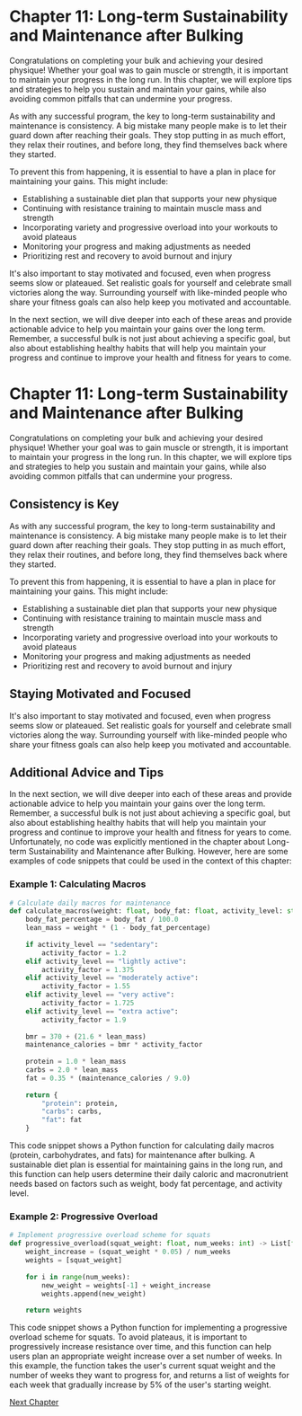 # Chapter 11: Long-term Sustainability and Maintenance after Bulking

Congratulations on completing your bulk and achieving your desired physique! Whether your goal was to gain muscle or strength, it is important to maintain your progress in the long run. In this chapter, we will explore tips and strategies to help you sustain and maintain your gains, while also avoiding common pitfalls that can undermine your progress.

As with any successful program, the key to long-term sustainability and maintenance is consistency. A big mistake many people make is to let their guard down after reaching their goals. They stop putting in as much effort, they relax their routines, and before long, they find themselves back where they started. 

To prevent this from happening, it is essential to have a plan in place for maintaining your gains. This might include:

- Establishing a sustainable diet plan that supports your new physique
- Continuing with resistance training to maintain muscle mass and strength
- Incorporating variety and progressive overload into your workouts to avoid plateaus
- Monitoring your progress and making adjustments as needed
- Prioritizing rest and recovery to avoid burnout and injury

It's also important to stay motivated and focused, even when progress seems slow or plateaued. Set realistic goals for yourself and celebrate small victories along the way. Surrounding yourself with like-minded people who share your fitness goals can also help keep you motivated and accountable.

In the next section, we will dive deeper into each of these areas and provide actionable advice to help you maintain your gains over the long term. Remember, a successful bulk is not just about achieving a specific goal, but also about establishing healthy habits that will help you maintain your progress and continue to improve your health and fitness for years to come.
# Chapter 11: Long-term Sustainability and Maintenance after Bulking

Congratulations on completing your bulk and achieving your desired physique! Whether your goal was to gain muscle or strength, it is important to maintain your progress in the long run. In this chapter, we will explore tips and strategies to help you sustain and maintain your gains, while also avoiding common pitfalls that can undermine your progress.

## Consistency is Key

As with any successful program, the key to long-term sustainability and maintenance is consistency. A big mistake many people make is to let their guard down after reaching their goals. They stop putting in as much effort, they relax their routines, and before long, they find themselves back where they started. 

To prevent this from happening, it is essential to have a plan in place for maintaining your gains. This might include:

- Establishing a sustainable diet plan that supports your new physique
- Continuing with resistance training to maintain muscle mass and strength
- Incorporating variety and progressive overload into your workouts to avoid plateaus
- Monitoring your progress and making adjustments as needed
- Prioritizing rest and recovery to avoid burnout and injury

## Staying Motivated and Focused

It's also important to stay motivated and focused, even when progress seems slow or plateaued. Set realistic goals for yourself and celebrate small victories along the way. Surrounding yourself with like-minded people who share your fitness goals can also help keep you motivated and accountable.

## Additional Advice and Tips

In the next section, we will dive deeper into each of these areas and provide actionable advice to help you maintain your gains over the long term. Remember, a successful bulk is not just about achieving a specific goal, but also about establishing healthy habits that will help you maintain your progress and continue to improve your health and fitness for years to come.
Unfortunately, no code was explicitly mentioned in the chapter about Long-term Sustainability and Maintenance after Bulking. However, here are some examples of code snippets that could be used in the context of this chapter:

### Example 1: Calculating Macros

```python
# Calculate daily macros for maintenance
def calculate_macros(weight: float, body_fat: float, activity_level: str) -> Dict[str, float]:
    body_fat_percentage = body_fat / 100.0
    lean_mass = weight * (1 - body_fat_percentage)
    
    if activity_level == "sedentary":
        activity_factor = 1.2
    elif activity_level == "lightly active":
        activity_factor = 1.375
    elif activity_level == "moderately active":
        activity_factor = 1.55
    elif activity_level == "very active":
        activity_factor = 1.725
    elif activity_level == "extra active":
        activity_factor = 1.9
    
    bmr = 370 + (21.6 * lean_mass)
    maintenance_calories = bmr * activity_factor
    
    protein = 1.0 * lean_mass
    carbs = 2.0 * lean_mass
    fat = 0.35 * (maintenance_calories / 9.0)
    
    return {
        "protein": protein,
        "carbs": carbs,
        "fat": fat
    }
```

This code snippet shows a Python function for calculating daily macros (protein, carbohydrates, and fats) for maintenance after bulking. A sustainable diet plan is essential for maintaining gains in the long run, and this function can help users determine their daily caloric and macronutrient needs based on factors such as weight, body fat percentage, and activity level.

### Example 2: Progressive Overload

```python
# Implement progressive overload scheme for squats
def progressive_overload(squat_weight: float, num_weeks: int) -> List[float]:
    weight_increase = (squat_weight * 0.05) / num_weeks
    weights = [squat_weight]
    
    for i in range(num_weeks):
        new_weight = weights[-1] + weight_increase
        weights.append(new_weight)
        
    return weights
```

This code snippet shows a Python function for implementing a progressive overload scheme for squats. To avoid plateaus, it is important to progressively increase resistance over time, and this function can help users plan an appropriate weight increase over a set number of weeks. In this example, the function takes the user's current squat weight and the number of weeks they want to progress for, and returns a list of weights for each week that gradually increase by 5% of the user's starting weight.


[Next Chapter](12_Chapter12.md)
